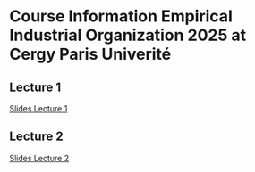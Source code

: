 # Course Information Empirical Industrial Organization 2025 at Cergy Paris Univerité

## Lecture 1

[Slides Lecture 1](chapter1.pdf)

## Lecture 2

[Slides Lecture 2](chapter2.pdf)

